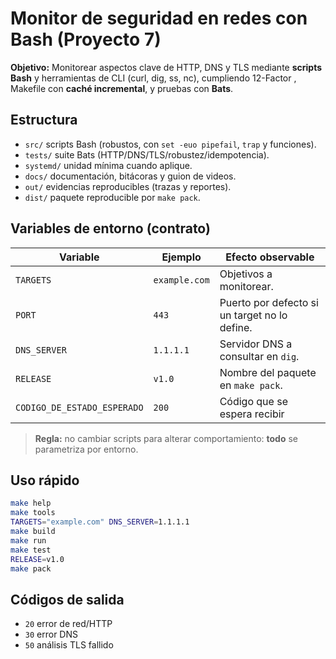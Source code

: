 # Monitor de seguridad en redes con Bash (Proyecto 7)

**Objetivo:** Monitorear aspectos clave de HTTP, DNS y TLS mediante **scripts Bash** y herramientas de CLI (curl, dig, ss, nc), cumpliendo 12-Factor , Makefile con **caché incremental**, y pruebas con **Bats**.

## Estructura
- `src/` scripts Bash (robustos, con `set -euo pipefail`, `trap` y funciones).
- `tests/` suite Bats (HTTP/DNS/TLS/robustez/idempotencia).
- `systemd/` unidad mínima cuando aplique.
- `docs/` documentación, bitácoras y guion de videos.
- `out/` evidencias reproducibles (trazas y reportes).
- `dist/` paquete reproducible por `make pack`.

## Variables de entorno (contrato)
| Variable     | Ejemplo                                  | Efecto observable |
|--------------|-------------------------------------------|-------------------|
| `TARGETS`    | `example.com`          | Objetivos a monitorear. |
| `PORT`       | `443`                                     | Puerto por defecto si un target no lo define. |
| `DNS_SERVER` | `1.1.1.1`                                 | Servidor DNS a consultar en `dig`. |
| `RELEASE`    | `v1.0`                                  | Nombre del paquete en `make pack`. |
| `CODIGO_DE_ESTADO_ESPERADO`    | `200`                                  | Código que se espera recibir |

> **Regla:** no cambiar scripts para alterar comportamiento: **todo** se parametriza por entorno.

## Uso rápido
```bash
make help
make tools
TARGETS="example.com" DNS_SERVER=1.1.1.1 
make build
make run
make test
RELEASE=v1.0 
make pack
```

## Códigos de salida 
- `20` error de red/HTTP
- `30` error DNS
- `50` análisis TLS fallido

